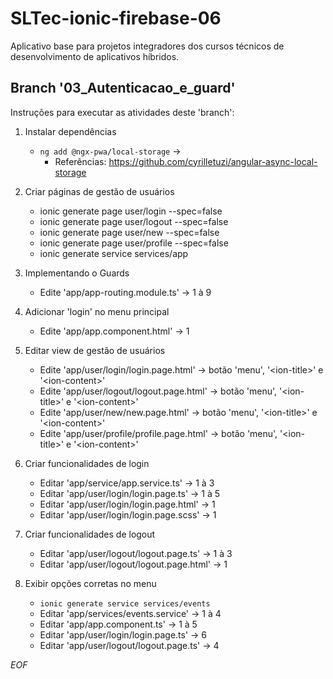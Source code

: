 

# SLTec-ionic-firebase-06
Aplicativo base para projetos integradores dos cursos técnicos de desenvolvimento de aplicativos híbridos.
## Branch '03_Autenticacao_e_guard'
Instruções para executar as atividades deste 'branch':

1) Instalar dependências

	- ``ng add @ngx-pwa/local-storage`` &rarr;
		-  Referências: https://github.com/cyrilletuzi/angular-async-local-storage

2) Criar páginas de gestão de usuários

	- ionic generate page user/login --spec=false
	- ionic generate page user/logout --spec=false
	- ionic generate page user/new --spec=false
	- ionic generate page user/profile --spec=false
	- ionic generate service services/app

3) Implementando o Guards

	- Edite 'app/app-routing.module.ts' &rarr; 1 à 9

4) Adicionar 'login' no menu principal

	- Edite 'app/app.component.html' &rarr; 1

5) Editar view de gestão de usuários

	- Edite 'app/user/login/login.page.html' &rarr; botão 'menu', '&lt;ion-title&gt;' e '&lt;ion-content&gt;'
	- Edite 'app/user/logout/logout.page.html' &rarr; botão 'menu', '&lt;ion-title&gt;' e '&lt;ion-content&gt;'
	- Edite 'app/user/new/new.page.html' &rarr; botão 'menu', '&lt;ion-title&gt;' e '&lt;ion-content&gt;'
	- Edite 'app/user/profile/profile.page.html' &rarr; botão 'menu', '&lt;ion-title&gt;' e '&lt;ion-content&gt;'

6) Criar funcionalidades de login

	- Editar 'app/service/app.service.ts' &rarr; 1 à 3
	- Editar 'app/user/login/login.page.ts' &rarr; 1 à 5
	- Editar 'app/user/login/login.page.html' &rarr; 1
	- Editar 'app/user/login/login.page.scss' &rarr; 1

7) Criar funcionalidades de logout

	- Editar 'app/user/logout/logout.page.ts' &rarr; 1 à 3
	- Editar 'app/user/logout/logout.page.html' &rarr; 1

8) Exibir opções corretas no menu

	- ``ionic generate service services/events``
	- Editar 'app/services/events.service' &rarr; 1 à 4
	- Editar 'app/app.component.ts' &rarr; 1 à 5
	- Editar 'app/user/login/login.page.ts' &rarr; 6
	- Editar 'app/user/logout/logout.page.ts' &rarr; 4

*EOF*
